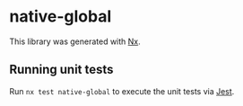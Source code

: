 # native-global

This library was generated with [Nx](https://nx.dev).

## Running unit tests

Run `nx test native-global` to execute the unit tests via [Jest](https://jestjs.io).
